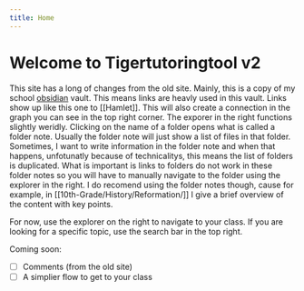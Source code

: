 ```yaml
---
title: Home
---
```


# Welcome to Tigertutoringtool v2

This site has a long of changes from the old site. Mainly, this is a copy of my school [obsidian](https://obsidian.md/) vault. This means links are heavly used in this vault. Links show up like this one to [[Hamlet]]. This will also create a connection in the graph you can see in the top right corner. The exporer in the right functions slightly weridly. Clicking on the name of a folder opens what is called a folder note. Usually the folder note will just show a list of files in that folder. Sometimes, I want to write information in the folder note and when that happens, unfotunatly because of technicalitys, this means the list of folders is duplicated. What is important is links to folders do not work in these folder notes so you will have to manually navigate to the folder using the explorer in the right. I do recomend using the folder notes though, cause for example, in [[10th-Grade/History/Reformation/]] I give a brief overview of the content with key points. 

For now, use the explorer on the right to navigate to your class. If you are looking for a specific topic, use the search bar in the top right.

Coming soon:
- [ ] Comments (from the old site)
- [ ] A simplier flow to get to your class
